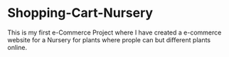 # Shopping-Cart-Nursery
This is my first e-Commerce Project where I have created a e-commerce website for a Nursery for plants where prople can but different plants online.
